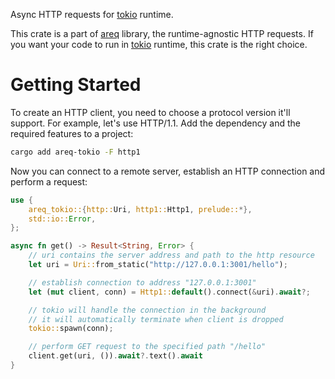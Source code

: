 
Async HTTP requests for [tokio] runtime.

This crate is a part of [areq] library, the runtime-agnostic HTTP requests. If you want your code to run in [tokio] runtime, this crate is the right choice.

[tokio]: https://docs.rs/tokio
[areq]: https://docs.rs/areq

# Getting Started

To create an HTTP client, you need to choose a protocol version it'll support. For example, let's use HTTP/1.1. Add the dependency and the required features to a project:

```sh
cargo add areq-tokio -F http1
```

Now you can connect to a remote server, establish an HTTP connection and perform a request:

```rust
use {
    areq_tokio::{http::Uri, http1::Http1, prelude::*},
    std::io::Error,
};

async fn get() -> Result<String, Error> {
    // uri contains the server address and path to the http resource
    let uri = Uri::from_static("http://127.0.0.1:3001/hello");

    // establish connection to address "127.0.0.1:3001"
    let (mut client, conn) = Http1::default().connect(&uri).await?;

    // tokio will handle the connection in the background
    // it will automatically terminate when client is dropped
    tokio::spawn(conn);

    // perform GET request to the specified path "/hello"
    client.get(uri, ()).await?.text().await
}
```
